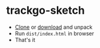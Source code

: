 # trackgo-sketch
* [Clone](https://github.com/matro-skin/trackgo-sketch.git) or [download](https://github.com/matro-skin/trackgo-sketch/archive/master.zip) and unpack
* Run `dist/index.html` in browser
* That's it
